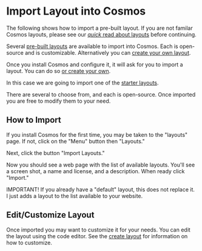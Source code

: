 # Import Layout into Cosmos
The following shows how to import a pre-built layout. If you are not familar Cosmos layouts, please see our [*quick* read about layouts](https://github.com/CosmosSoftware/Cosmos.Cms/blob/main/Documentation/Layouts/About.md) before continuing.

Several [pre-built layouts](https://github.com/CosmosSoftware/Cosmos.Cms/blob/main/Documentation/Layouts/StarterLayouts.md) are available to import into Cosmos. Each is open-source and is customizable. Alternatively you can [create your own layout](https://github.com/CosmosSoftware/Cosmos.Cms/blob/main/Documentation/Layouts/Create.md).

Once you install Cosmos and configure it, it will ask for you to import a layout.  You can do so [or create your own](https://github.com/CosmosSoftware/Cosmos.Cms/blob/main/Documentation/Layouts/Create.md).

In this case we are going to import one of the [starter layouts](https://github.com/CosmosSoftware/Cosmos.Cms/blob/main/Documentation/Layouts/StarterLayouts.md).

There are several to choose from, and each is open-source. Once imported you are free to modify them to your need.

## How to Import
If you install Cosmos for the first time, you may be taken to the "layouts" page. If not, click on the "Menu" button then "Layouts."

Next, click the button "Import Layouts." 

Now you should see a web page with the list of available layouts. You'll see a screen shot, a name and license, and a description. When ready click "Import."

IMPORTANT! If you already have a "default" layout, this does not replace it. I just adds a layout to the list available to your website.

## Edit/Customize Layout
Once imported you may want to customize it for your needs.  You can edit the layout using the code editor. See the [create layout](https://github.com/CosmosSoftware/Cosmos.Cms/blob/main/Documentation/Layouts/Create.md) for information on how to customize.

